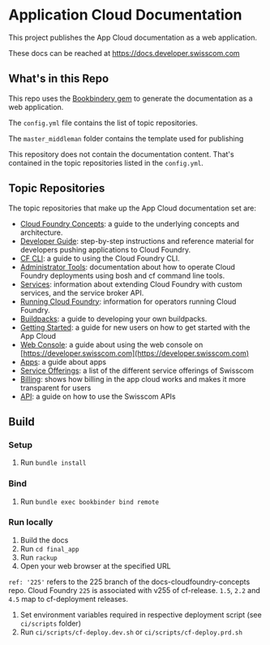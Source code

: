 # Application Cloud Documentation

This project publishes the App Cloud documentation as a web application.

These docs can be reached at <https://docs.developer.swisscom.com>

## What's in this Repo

This repo uses the [Bookbindery gem](http://rubygemsearch.org/rubygems/bookbindery) to generate the documentation as a web application.

The `config.yml` file contains the list of topic repositories.

The `master_middleman` folder contains the template used for publishing

This repository does not contain the documentation content. That's contained in the topic repositories listed in the `config.yml`.

## Topic Repositories

The topic repositories that make up the App Cloud documentation set are:

* [Cloud Foundry Concepts](https://github.com/cloudfoundry/docs-cloudfoundry-concepts): a guide to the underlying concepts and architecture.
* [Developer Guide](https://github.com/cloudfoundry/docs-dev-guide): step-by-step instructions and reference material for developers pushing applications to Cloud Foundry.
* [CF CLI](https://github.com/cloudfoundry/docs-cf-cli): a guide to using the Cloud Foundry CLI.
* [Administrator Tools](https://github.com/cloudfoundry/docs-cf-admin): documentation about how to operate Cloud Foundry deployments using bosh and cf command line tools.
* [Services](https://github.com/cloudfoundry/docs-services): information about extending Cloud Foundry with custom services, and the service broker API.
* [Running Cloud Foundry](https://github.com/cloudfoundry/docs-running-cf): information for operators running Cloud Foundry.
* [Buildpacks](https://github.com/cloudfoundry/docs-buildpacks): a guide to developing your own buildpacks.
* [Getting Started](https://github.com/swisscom/docs-appcloud-getting-started): a guide for new users on how to get started with the App Cloud
* [Web Console](https://github.com/swisscom/docs-appcloud-console): a guide about using the web console on [https://developer.swisscom.com](https://developer.swisscom.com)
* [Apps](https://github.com/swisscom/docs-appcloud-apps): a guide about apps
* [Service Offerings](https://github.com/swisscom/docs-appcloud-service-offerings): a list of the different service offerings of Swisscom
* [Billing](https://github.com/swisscom/docs-appcloud-billing): shows how billing in the app cloud works and makes it more transparent for users
* [API](https://github.com/swisscom/docs-api): a guide on how to use the Swisscom APIs

## Build

### Setup

1. Run `bundle install`

### Bind

1. Run `bundle exec bookbinder bind remote`

### Run locally

1. Build the docs
1. Run `cd final_app`
1. Run `rackup`
1. Open your web browser at the specified URL

  `ref: '225'` refers to the 225 branch of the docs-cloudfoundry-concepts repo. Cloud Foundry `225` is associated with v255 of cf-release.
  `1.5`, `2.2` and `4.5` map to cf-deployment releases.

1. Set environment variables required in respective deployment script (see `ci/scripts` folder)
1. Run `ci/scripts/cf-deploy.dev.sh` or `ci/scripts/cf-deploy.prd.sh`
